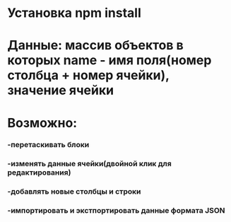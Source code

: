 # Установка npm install

# Данные: массив объектов в которых name - имя поля(номер столбца + номер ячейки), значение ячейки

# Возможно:

### -перетаскивать блоки

### -изменять данные ячейки(двойной клик для редактирования)

### -добавлять новые столбцы и строки

### -импортировать и экстпортировать данные формата JSON

